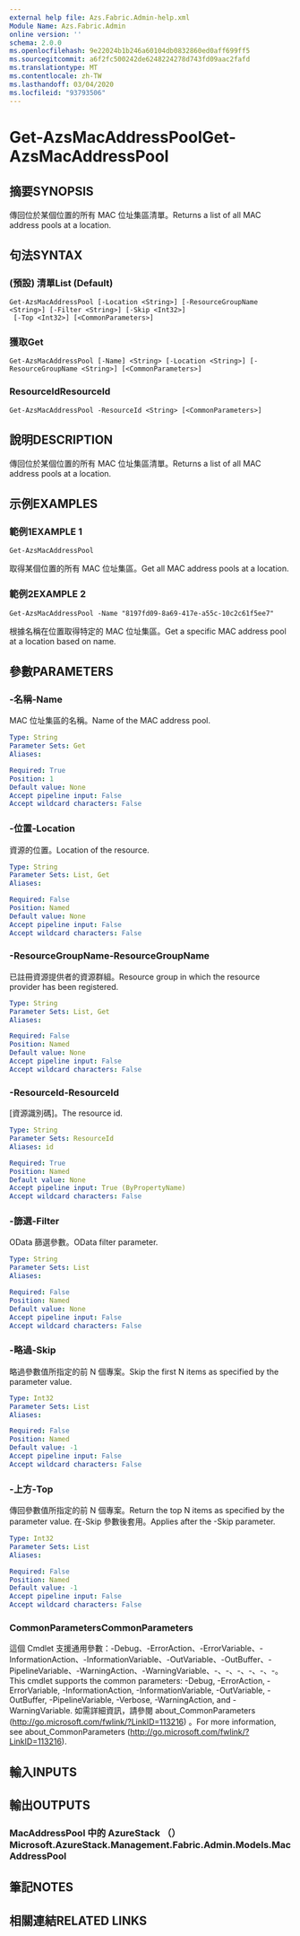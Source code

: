 ```yaml
---
external help file: Azs.Fabric.Admin-help.xml
Module Name: Azs.Fabric.Admin
online version: ''
schema: 2.0.0
ms.openlocfilehash: 9e22024b1b246a60104db0832860ed0aff699ff5
ms.sourcegitcommit: a6f2fc500242de6248224278d743fd09aac2fafd
ms.translationtype: MT
ms.contentlocale: zh-TW
ms.lasthandoff: 03/04/2020
ms.locfileid: "93793506"
---
```

# <span data-ttu-id="9c688-101">Get-AzsMacAddressPool</span><span class="sxs-lookup"><span data-stu-id="9c688-101">Get-AzsMacAddressPool</span></span>

## <span data-ttu-id="9c688-102">摘要</span><span class="sxs-lookup"><span data-stu-id="9c688-102">SYNOPSIS</span></span>
<span data-ttu-id="9c688-103">傳回位於某個位置的所有 MAC 位址集區清單。</span><span class="sxs-lookup"><span data-stu-id="9c688-103">Returns a list of all MAC address pools at a location.</span></span>

## <span data-ttu-id="9c688-104">句法</span><span class="sxs-lookup"><span data-stu-id="9c688-104">SYNTAX</span></span>

### <span data-ttu-id="9c688-105"> (預設) 清單</span><span class="sxs-lookup"><span data-stu-id="9c688-105">List (Default)</span></span>
```
Get-AzsMacAddressPool [-Location <String>] [-ResourceGroupName <String>] [-Filter <String>] [-Skip <Int32>]
 [-Top <Int32>] [<CommonParameters>]
```

### <span data-ttu-id="9c688-106">獲取</span><span class="sxs-lookup"><span data-stu-id="9c688-106">Get</span></span>
```
Get-AzsMacAddressPool [-Name] <String> [-Location <String>] [-ResourceGroupName <String>] [<CommonParameters>]
```

### <span data-ttu-id="9c688-107">ResourceId</span><span class="sxs-lookup"><span data-stu-id="9c688-107">ResourceId</span></span>
```
Get-AzsMacAddressPool -ResourceId <String> [<CommonParameters>]
```

## <span data-ttu-id="9c688-108">說明</span><span class="sxs-lookup"><span data-stu-id="9c688-108">DESCRIPTION</span></span>
<span data-ttu-id="9c688-109">傳回位於某個位置的所有 MAC 位址集區清單。</span><span class="sxs-lookup"><span data-stu-id="9c688-109">Returns a list of all MAC address pools at a location.</span></span>

## <span data-ttu-id="9c688-110">示例</span><span class="sxs-lookup"><span data-stu-id="9c688-110">EXAMPLES</span></span>

### <span data-ttu-id="9c688-111">範例1</span><span class="sxs-lookup"><span data-stu-id="9c688-111">EXAMPLE 1</span></span>
```
Get-AzsMacAddressPool
```

<span data-ttu-id="9c688-112">取得某個位置的所有 MAC 位址集區。</span><span class="sxs-lookup"><span data-stu-id="9c688-112">Get all MAC address pools at a location.</span></span>

### <span data-ttu-id="9c688-113">範例2</span><span class="sxs-lookup"><span data-stu-id="9c688-113">EXAMPLE 2</span></span>
```
Get-AzsMacAddressPool -Name "8197fd09-8a69-417e-a55c-10c2c61f5ee7"
```

<span data-ttu-id="9c688-114">根據名稱在位置取得特定的 MAC 位址集區。</span><span class="sxs-lookup"><span data-stu-id="9c688-114">Get a specific MAC address pool at a location based on name.</span></span>

## <span data-ttu-id="9c688-115">參數</span><span class="sxs-lookup"><span data-stu-id="9c688-115">PARAMETERS</span></span>

### <span data-ttu-id="9c688-116">-名稱</span><span class="sxs-lookup"><span data-stu-id="9c688-116">-Name</span></span>
<span data-ttu-id="9c688-117">MAC 位址集區的名稱。</span><span class="sxs-lookup"><span data-stu-id="9c688-117">Name of the MAC address pool.</span></span>

```yaml
Type: String
Parameter Sets: Get
Aliases:

Required: True
Position: 1
Default value: None
Accept pipeline input: False
Accept wildcard characters: False
```

### <span data-ttu-id="9c688-118">-位置</span><span class="sxs-lookup"><span data-stu-id="9c688-118">-Location</span></span>
<span data-ttu-id="9c688-119">資源的位置。</span><span class="sxs-lookup"><span data-stu-id="9c688-119">Location of the resource.</span></span>

```yaml
Type: String
Parameter Sets: List, Get
Aliases:

Required: False
Position: Named
Default value: None
Accept pipeline input: False
Accept wildcard characters: False
```

### <span data-ttu-id="9c688-120">-ResourceGroupName</span><span class="sxs-lookup"><span data-stu-id="9c688-120">-ResourceGroupName</span></span>
<span data-ttu-id="9c688-121">已註冊資源提供者的資源群組。</span><span class="sxs-lookup"><span data-stu-id="9c688-121">Resource group in which the resource provider has been registered.</span></span>

```yaml
Type: String
Parameter Sets: List, Get
Aliases:

Required: False
Position: Named
Default value: None
Accept pipeline input: False
Accept wildcard characters: False
```

### <span data-ttu-id="9c688-122">-ResourceId</span><span class="sxs-lookup"><span data-stu-id="9c688-122">-ResourceId</span></span>
<span data-ttu-id="9c688-123">[資源識別碼]。</span><span class="sxs-lookup"><span data-stu-id="9c688-123">The resource id.</span></span>

```yaml
Type: String
Parameter Sets: ResourceId
Aliases: id

Required: True
Position: Named
Default value: None
Accept pipeline input: True (ByPropertyName)
Accept wildcard characters: False
```

### <span data-ttu-id="9c688-124">-篩選</span><span class="sxs-lookup"><span data-stu-id="9c688-124">-Filter</span></span>
<span data-ttu-id="9c688-125">OData 篩選參數。</span><span class="sxs-lookup"><span data-stu-id="9c688-125">OData filter parameter.</span></span>

```yaml
Type: String
Parameter Sets: List
Aliases:

Required: False
Position: Named
Default value: None
Accept pipeline input: False
Accept wildcard characters: False
```

### <span data-ttu-id="9c688-126">-略過</span><span class="sxs-lookup"><span data-stu-id="9c688-126">-Skip</span></span>
<span data-ttu-id="9c688-127">略過參數值所指定的前 N 個專案。</span><span class="sxs-lookup"><span data-stu-id="9c688-127">Skip the first N items as specified by the parameter value.</span></span>

```yaml
Type: Int32
Parameter Sets: List
Aliases:

Required: False
Position: Named
Default value: -1
Accept pipeline input: False
Accept wildcard characters: False
```

### <span data-ttu-id="9c688-128">-上方</span><span class="sxs-lookup"><span data-stu-id="9c688-128">-Top</span></span>
<span data-ttu-id="9c688-129">傳回參數值所指定的前 N 個專案。</span><span class="sxs-lookup"><span data-stu-id="9c688-129">Return the top N items as specified by the parameter value.</span></span>
<span data-ttu-id="9c688-130">在-Skip 參數後套用。</span><span class="sxs-lookup"><span data-stu-id="9c688-130">Applies after the -Skip parameter.</span></span>

```yaml
Type: Int32
Parameter Sets: List
Aliases:

Required: False
Position: Named
Default value: -1
Accept pipeline input: False
Accept wildcard characters: False
```

### <span data-ttu-id="9c688-131">CommonParameters</span><span class="sxs-lookup"><span data-stu-id="9c688-131">CommonParameters</span></span>
<span data-ttu-id="9c688-132">這個 Cmdlet 支援通用參數：-Debug、-ErrorAction、-ErrorVariable、-InformationAction、-InformationVariable、-OutVariable、-OutBuffer、-PipelineVariable、-WarningAction、-WarningVariable、-、-、-、-、-、-。</span><span class="sxs-lookup"><span data-stu-id="9c688-132">This cmdlet supports the common parameters: -Debug, -ErrorAction, -ErrorVariable, -InformationAction, -InformationVariable, -OutVariable, -OutBuffer, -PipelineVariable, -Verbose, -WarningAction, and -WarningVariable.</span></span> <span data-ttu-id="9c688-133">如需詳細資訊，請參閱 about_CommonParameters (http://go.microsoft.com/fwlink/?LinkID=113216) 。</span><span class="sxs-lookup"><span data-stu-id="9c688-133">For more information, see about_CommonParameters (http://go.microsoft.com/fwlink/?LinkID=113216).</span></span>

## <span data-ttu-id="9c688-134">輸入</span><span class="sxs-lookup"><span data-stu-id="9c688-134">INPUTS</span></span>

## <span data-ttu-id="9c688-135">輸出</span><span class="sxs-lookup"><span data-stu-id="9c688-135">OUTPUTS</span></span>

### <span data-ttu-id="9c688-136">MacAddressPool 中的 AzureStack （）</span><span class="sxs-lookup"><span data-stu-id="9c688-136">Microsoft.AzureStack.Management.Fabric.Admin.Models.MacAddressPool</span></span>

## <span data-ttu-id="9c688-137">筆記</span><span class="sxs-lookup"><span data-stu-id="9c688-137">NOTES</span></span>

## <span data-ttu-id="9c688-138">相關連結</span><span class="sxs-lookup"><span data-stu-id="9c688-138">RELATED LINKS</span></span>
